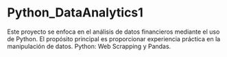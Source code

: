 # Python_DataAnalytics1

Este proyecto se enfoca en el análisis de datos financieros mediante el uso de Python. El propósito principal es proporcionar experiencia práctica en la manipulación de datos. Python: Web Scrapping y Pandas.
